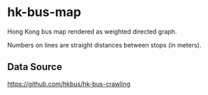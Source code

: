 # hk-bus-map

Hong Kong bus map rendered as weighted directed graph.

Numbers on lines are straight distances between stops (in meters).

## Data Source

https://github.com/hkbus/hk-bus-crawling
